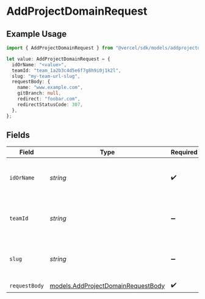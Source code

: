# AddProjectDomainRequest

## Example Usage

```typescript
import { AddProjectDomainRequest } from "@vercel/sdk/models/addprojectdomainop.js";

let value: AddProjectDomainRequest = {
  idOrName: "<value>",
  teamId: "team_1a2b3c4d5e6f7g8h9i0j1k2l",
  slug: "my-team-url-slug",
  requestBody: {
    name: "www.example.com",
    gitBranch: null,
    redirect: "foobar.com",
    redirectStatusCode: 307,
  },
};
```

## Fields

| Field                                                                          | Type                                                                           | Required                                                                       | Description                                                                    | Example                                                                        |
| ------------------------------------------------------------------------------ | ------------------------------------------------------------------------------ | ------------------------------------------------------------------------------ | ------------------------------------------------------------------------------ | ------------------------------------------------------------------------------ |
| `idOrName`                                                                     | *string*                                                                       | :heavy_check_mark:                                                             | The unique project identifier or the project name                              |                                                                                |
| `teamId`                                                                       | *string*                                                                       | :heavy_minus_sign:                                                             | The Team identifier to perform the request on behalf of.                       | team_1a2b3c4d5e6f7g8h9i0j1k2l                                                  |
| `slug`                                                                         | *string*                                                                       | :heavy_minus_sign:                                                             | The Team slug to perform the request on behalf of.                             | my-team-url-slug                                                               |
| `requestBody`                                                                  | [models.AddProjectDomainRequestBody](../models/addprojectdomainrequestbody.md) | :heavy_check_mark:                                                             | N/A                                                                            |                                                                                |